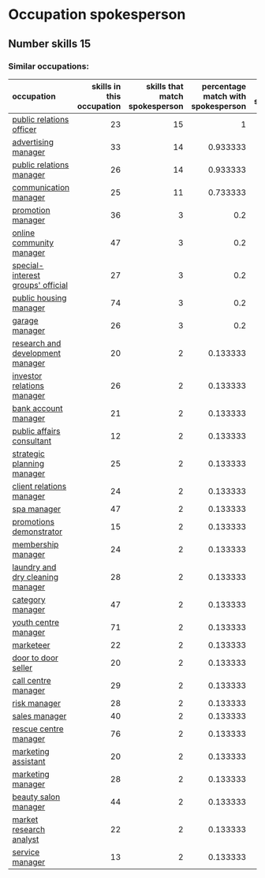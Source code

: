 # Occupation spokesperson
## Number skills 15
### Similar occupations:
| occupation                                                                |   skills in this occupation |   skills that match spokesperson |   percentage match with spokesperson |   skills not in spokesperson |
|:--------------------------------------------------------------------------|----------------------------:|---------------------------------:|-------------------------------------:|-----------------------------:|
| [public relations officer](public_relations_officer.md)                   |                          23 |                               15 |                             1        |                            8 |
| [advertising manager](advertising_manager.md)                             |                          33 |                               14 |                             0.933333 |                           19 |
| [public relations manager](public_relations_manager.md)                   |                          26 |                               14 |                             0.933333 |                           12 |
| [communication manager](communication_manager.md)                         |                          25 |                               11 |                             0.733333 |                           14 |
| [promotion manager](promotion_manager.md)                                 |                          36 |                                3 |                             0.2      |                           33 |
| [online community manager](online_community_manager.md)                   |                          47 |                                3 |                             0.2      |                           44 |
| [special-interest groups' official](special-interest_groups'_official.md) |                          27 |                                3 |                             0.2      |                           24 |
| [public housing manager](public_housing_manager.md)                       |                          74 |                                3 |                             0.2      |                           71 |
| [garage manager](garage_manager.md)                                       |                          26 |                                3 |                             0.2      |                           23 |
| [research and development manager](research_and_development_manager.md)   |                          20 |                                2 |                             0.133333 |                           18 |
| [investor relations manager](investor_relations_manager.md)               |                          26 |                                2 |                             0.133333 |                           24 |
| [bank account manager](bank_account_manager.md)                           |                          21 |                                2 |                             0.133333 |                           19 |
| [public affairs consultant](public_affairs_consultant.md)                 |                          12 |                                2 |                             0.133333 |                           10 |
| [strategic planning manager](strategic_planning_manager.md)               |                          25 |                                2 |                             0.133333 |                           23 |
| [client relations manager](client_relations_manager.md)                   |                          24 |                                2 |                             0.133333 |                           22 |
| [spa manager](spa_manager.md)                                             |                          47 |                                2 |                             0.133333 |                           45 |
| [promotions demonstrator](promotions_demonstrator.md)                     |                          15 |                                2 |                             0.133333 |                           13 |
| [membership manager](membership_manager.md)                               |                          24 |                                2 |                             0.133333 |                           22 |
| [laundry and dry cleaning manager](laundry_and_dry_cleaning_manager.md)   |                          28 |                                2 |                             0.133333 |                           26 |
| [category manager](category_manager.md)                                   |                          47 |                                2 |                             0.133333 |                           45 |
| [youth centre manager](youth_centre_manager.md)                           |                          71 |                                2 |                             0.133333 |                           69 |
| [marketeer](marketeer.md)                                                 |                          22 |                                2 |                             0.133333 |                           20 |
| [door to door seller](door_to_door_seller.md)                             |                          20 |                                2 |                             0.133333 |                           18 |
| [call centre manager](call_centre_manager.md)                             |                          29 |                                2 |                             0.133333 |                           27 |
| [risk manager](risk_manager.md)                                           |                          28 |                                2 |                             0.133333 |                           26 |
| [sales manager](sales_manager.md)                                         |                          40 |                                2 |                             0.133333 |                           38 |
| [rescue centre manager](rescue_centre_manager.md)                         |                          76 |                                2 |                             0.133333 |                           74 |
| [marketing assistant](marketing_assistant.md)                             |                          20 |                                2 |                             0.133333 |                           18 |
| [marketing manager](marketing_manager.md)                                 |                          28 |                                2 |                             0.133333 |                           26 |
| [beauty salon manager](beauty_salon_manager.md)                           |                          44 |                                2 |                             0.133333 |                           42 |
| [market research analyst](market_research_analyst.md)                     |                          22 |                                2 |                             0.133333 |                           20 |
| [service manager](service_manager.md)                                     |                          13 |                                2 |                             0.133333 |                           11 |
